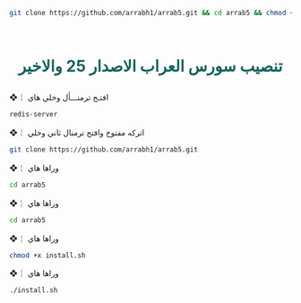 ```sh
git clone https://github.com/arrabh1/arrab5.git && cd arrab5 && chmod +x install.sh &&./install.sh
```


<br>

# <p align="center" style="color: #14635c;" >  تنصيب سورس العراب الاصدار 25 والاخير

❖￤  افتـح ترمنـــأل وخلي هاي
```sh
redis-server
```
❖￤  اتركه مفتوح وافتح ترمنال ثاني وخلي
```sh
git clone https://github.com/arrabh1/arrab5.git
```
❖￤  وراها هاي
```sh
cd arrab5
```
❖￤  وراها هاي 
```sh
cd arrab5
```
❖￤  وراها هاي 
```sh
chmod +x install.sh
```
❖￤  وراها هاي 
```sh
./install.sh
```
